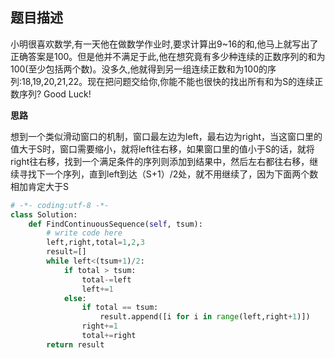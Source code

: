 ##  题目描述

小明很喜欢数学,有一天他在做数学作业时,要求计算出9~16的和,他马上就写出了正确答案是100。但是他并不满足于此,他在想究竟有多少种连续的正数序列的和为100(至少包括两个数)。没多久,他就得到另一组连续正数和为100的序列:18,19,20,21,22。现在把问题交给你,你能不能也很快的找出所有和为S的连续正数序列? Good Luck!  



**思路**  

想到一个类似滑动窗口的机制，窗口最左边为left，最右边为right，当这窗口里的值大于S时，窗口需要缩小，就将left往右移，如果窗口里的值小于S的话，就将right往右移，找到一个满足条件的序列则添加到结果中，然后左右都往右移，继续寻找下一个序列，直到left到达（S+1）/2处，就不用继续了，因为下面两个数相加肯定大于S

```python
# -*- coding:utf-8 -*-
class Solution:
    def FindContinuousSequence(self, tsum):
        # write code here
        left,right,total=1,2,3
        result=[]
        while left<(tsum+1)/2:
            if total > tsum:
                total-=left
                left+=1
            else:
                if total == tsum:
                    result.append([i for i in range(left,right+1)])
                right+=1
                total+=right
        return result
```



